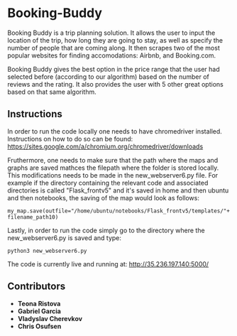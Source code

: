 # Booking-Buddy

Booking Buddy is a trip planning solution. It allows the user to input the location of the trip, how long they are going to stay, as well as specify the number of people that are coming along. It then scrapes two of the most popular websites for finding accomodations: Airbnb, and Booking.com. 

Booking Buddy gives the best option in the price range that the user had selected before (according to our algorithm) based on the number of reviews and the rating. It also provides the user with 5 other great options based on that same algorithm.


## Instructions

In order to run the code locally one needs to have chromedriver installed. Instructions on how to do so can be found: https://sites.google.com/a/chromium.org/chromedriver/downloads 


Fruthermore, one needs to make sure that the path where the maps and graphs are saved mathces the filepath where the folder is stored locally. This modifications needs to be made in the new_webserver6.py file. For example if the directory containing the relevant code and associated directories is called "Flask_frontv5" and it's saved in home and then ubuntu and then notebooks, the saving of the map would look as follows:

```
my_map.save(outfile="/home/ubuntu/notebooks/Flask_frontv5/templates/"+ filename_path10)
```

Lastly, in order to run the code simply go to the directory where the new_webserver6.py is saved and type:

```
python3 new_webserver6.py
```

The code is currently live and running at: http://35.236.197.140:5000/ 

## Contributors 

* **Teona Ristova**
* **Gabriel Garcia**
* **Vladyslav Cherevkov**
* **Chris Osufsen**
